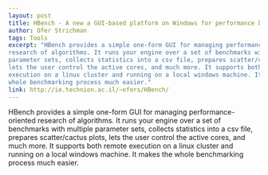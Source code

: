 ```yaml
---
layout: post
title: HBench - A new a GUI-based platform on Windows for performance benchmarking
author: Ofer Strichman
tags: Tools
excerpt: "HBench provides a simple one-form GUI for managing performance-oriented
research of algorithms. It runs your engine over a set of benchmarks with multiple
parameter sets, collects statistics into a csv file, prepares scatter/cactus plots,
lets the user control the active cores, and much more. It supports both remote
execution on a linux cluster and running on a local windows machine. It makes the
whole benchmarking process much easier."
link: http://ie.technion.ac.il/~ofers/HBench/
---
```

HBench provides a simple one-form GUI for managing performance-oriented
research of algorithms. It runs your engine over a set of benchmarks with multiple
parameter sets, collects statistics into a csv file, prepares scatter/cactus plots,
lets the user control the active cores, and much more. It supports both remote
execution on a linux cluster and running on a local windows machine. It makes the
whole benchmarking process much easier.
